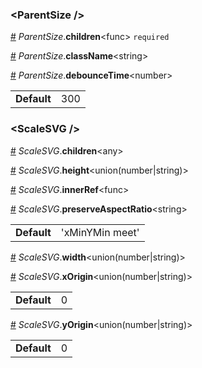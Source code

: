 <h3 id="parentsize-">&lt;ParentSize /&gt;</h3>



<a id="#ParentSize__children" name="ParentSize__children" href="#ParentSize__children">#</a> *ParentSize*.**children**&lt;func&gt; `required` 

<a id="#ParentSize__className" name="ParentSize__className" href="#ParentSize__className">#</a> *ParentSize*.**className**&lt;string&gt;  

<a id="#ParentSize__debounceTime" name="ParentSize__debounceTime" href="#ParentSize__debounceTime">#</a> *ParentSize*.**debounceTime**&lt;number&gt;  <table><tr><td><strong>Default</strong></td><td>300</td></td></table>

<h3 id="scalesvg-">&lt;ScaleSVG /&gt;</h3>



<a id="#ScaleSVG__children" name="ScaleSVG__children" href="#ScaleSVG__children">#</a> *ScaleSVG*.**children**&lt;any&gt;  

<a id="#ScaleSVG__height" name="ScaleSVG__height" href="#ScaleSVG__height">#</a> *ScaleSVG*.**height**&lt;union(number|string)&gt;  

<a id="#ScaleSVG__innerRef" name="ScaleSVG__innerRef" href="#ScaleSVG__innerRef">#</a> *ScaleSVG*.**innerRef**&lt;func&gt;  

<a id="#ScaleSVG__preserveAspectRatio" name="ScaleSVG__preserveAspectRatio" href="#ScaleSVG__preserveAspectRatio">#</a> *ScaleSVG*.**preserveAspectRatio**&lt;string&gt;  <table><tr><td><strong>Default</strong></td><td>'xMinYMin meet'</td></td></table>

<a id="#ScaleSVG__width" name="ScaleSVG__width" href="#ScaleSVG__width">#</a> *ScaleSVG*.**width**&lt;union(number|string)&gt;  

<a id="#ScaleSVG__xOrigin" name="ScaleSVG__xOrigin" href="#ScaleSVG__xOrigin">#</a> *ScaleSVG*.**xOrigin**&lt;union(number|string)&gt;  <table><tr><td><strong>Default</strong></td><td>0</td></td></table>

<a id="#ScaleSVG__yOrigin" name="ScaleSVG__yOrigin" href="#ScaleSVG__yOrigin">#</a> *ScaleSVG*.**yOrigin**&lt;union(number|string)&gt;  <table><tr><td><strong>Default</strong></td><td>0</td></td></table>

